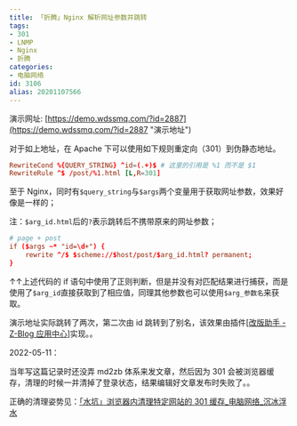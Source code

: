 ```yaml
---
title: 「折腾」Nginx 解析网址参数并跳转
tags:
- 301
- LNMP
- Nginx
- 折腾
categories:
- 电脑网络
id: 3106
alias: 20201107566
---
```


演示网址: [https://demo.wdssmq.com/?id=2887](https://demo.wdssmq.com/?id=2887 "演示地址")

对于如上地址，在 Apache 下可以使用如下规则重定向（301）到伪静态地址。

```conf
RewriteCond %{QUERY_STRING} ^id=(.+)$ # 这里的引用是 %1 而不是 $1
RewriteRule ^$ /post/%1.html [L,R=301]
```

至于 Nginx，同时有`$query_string`与`$args`两个变量用于获取网址参数，效果好像是一样的；

注：`$arg_id.html`后的`?`表示跳转后不携带原来的网址参数；

```conf
# page + post
if ($args ~* "id=\d+") {
    rewrite ^/$ $scheme://$host/post/$arg_id.html? permanent;
}
```

↑↑上述代码的 if 语句中使用了正则判断，但是并没有对匹配结果进行捕获，而是使用了`$arg_id`直接获取到了相应值，同理其他参数也可以使用`$arg_参数名`来获取。

演示地址实际跳转了两次，第二次由 id 跳转到了别名，该效果由插件\[[改版助手 - Z-Blog 应用中心](https://app.zblogcn.com/?id=1284 "改版助手 - Z-Blog 应用中心")\]实现。。

2022-05-11：

当年写这篇记录时还没弄 md2zb 体系来发文章，然后因为 301 会被浏览器缓存，清理的时候一并清掉了登录状态，结果编辑好文章发布时失败了。。

正确的清理姿势见：[「水坑」浏览器内清理特定网站的 301 缓存\_电脑网络\_沉冰浮水](https://www.wdssmq.com/post/20211130948.html "「水坑」浏览器内清理特定网站的 301 缓存\_电脑网络\_沉冰浮水")


<!--3106-->
